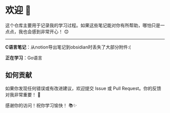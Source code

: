 # 欢迎 🎉

这个仓库主要用于记录我的学习过程。如果这些笔记能对你有所帮助，哪怕只是一点点，我也会感到非常开心！ 😊
***
**C语言笔记**：从notion导出笔记到obsidian时丢失了大部分附件:(

**正在学习**：Go语言

## 如何贡献

如果你发现任何错误或有改进建议，欢迎提交 Issue 或 Pull Request。你的反馈对我非常重要！ 🙏

感谢你的访问！祝你学习愉快！ 📚✨
